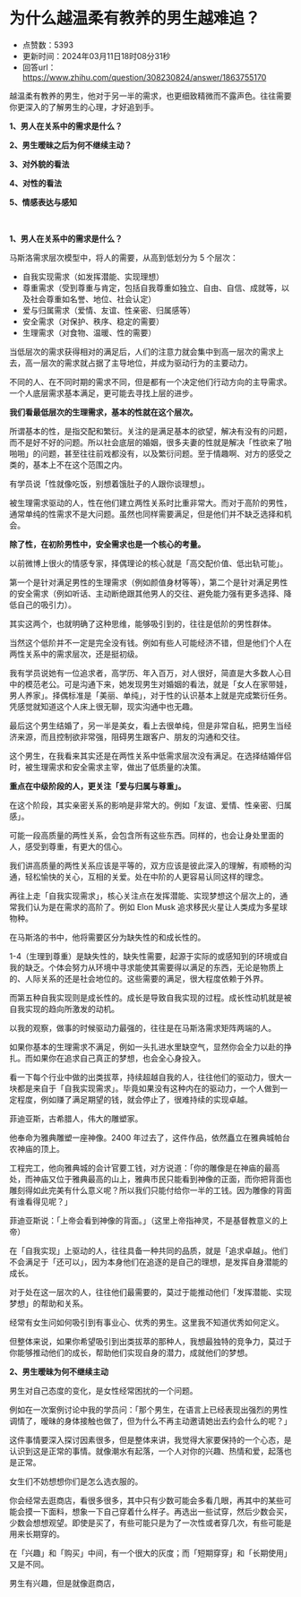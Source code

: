 # 为什么越温柔有教养的男生越难追？
- 点赞数：5393
- 更新时间：2024年03月11日18时08分31秒
- 回答url：https://www.zhihu.com/question/308230824/answer/1863755170
<body>
 <p>越温柔有教养的男生<span><span>，</span></span>他对于另一半的需求<span><span>，</span></span>也更细致精微而不露声色<span><span>。</span></span>往往需要你更深入的了解男生的心理<span><span>，</span></span>才好追到手<span><span>。</span></span></p>
 <p><strong>1<span><span>、</span></span>男人在关系中的需求是什么<span><span>？</span></span> </strong></p>
 <p><strong>2<span><span>、</span></span>男生暧昧之后为何不继续主动<span><span>？</span></span></strong></p>
 <p><strong>3<span><span>、</span></span>对外貌的看法 </strong></p>
 <p><strong>4<span><span>、</span></span>对性的看法 </strong></p>
 <p><strong>5<span><span>、</span></span>情感表达与感知 </strong></p>
 <p class="ztext-empty-paragraph"><br></p>
 <p><strong>1<span><span>、</span></span>男人在关系中的需求是什么<span><span>？</span></span> </strong></p>
 <p>马斯洛需求层次模型中<span><span>，</span></span>将人的需要<span><span>，</span></span>从高到低划分为 5 个层次<span><span>：</span></span></p>
 <ul>
  <li>自我实现需求<span><span>（</span></span>如发挥潜能<span><span>、</span></span>实现理想<span><span>）</span></span></li>
  <li>尊重需求<span><span>（</span></span>受到尊重与肯定<span><span>，</span></span>包括自我尊重如独立<span><span>、</span></span>自由<span><span>、</span></span>自信<span><span>、</span></span>成就等<span><span>，</span></span>以及社会尊重如名誉<span><span>、</span></span>地位<span><span>、</span></span>社会认定<span><span>）</span></span></li>
  <li>爱与归属需求<span><span>（</span></span>爱情<span><span>、</span></span>友谊<span><span>、</span></span>性亲密<span><span>、</span></span>归属感等<span><span>）</span></span></li>
  <li>安全需求<span><span>（</span></span>对保护<span><span>、</span></span>秩序<span><span>、</span></span>稳定的需要<span><span>）</span></span></li>
  <li>生理需求<span><span>（</span></span>对食物<span><span>、</span></span>温暖<span><span>、</span></span>性的需要<span><span>）</span></span></li>
 </ul>
 <p>当低层次的需求获得相对的满足后<span><span>，</span></span>人们的注意力就会集中到高一层次的需求上去<span><span>，</span></span>高一层次的需求就占据了主导地位<span><span>，</span></span>并成为驱动行为的主要动力<span><span>。</span></span></p>
 <p>不同的人<span><span>、</span></span>在不同时期的需求不同<span><span>，</span></span>但是都有一个决定他们行动方向的主导需求<span><span>。</span></span>一个人底层需求基本满足<span><span>，</span></span>更可能去寻找上层的进步<span><span>。</span></span></p>
 <p><strong>我们看最低层次的生理需求<span><span>，</span></span>基本的性就在这个层次<span><span>。</span></span></strong></p>
 <p>所谓基本的性<span><span>，</span></span>是指交配和繁衍<span><span>。</span></span>关注的是满足基本的欲望<span><span>，</span></span>解决有没有的问题<span><span>，</span></span>而不是好不好的问题<span><span>。</span></span>所以社会底层的婚姻<span><span>，</span></span>很多夫妻的性就是解决<span><span>「</span></span>性欲来了啪啪啪<span><span>」</span></span>的问题<span><span>，</span></span>甚至往往前戏都没有<span><span>，</span></span>以及繁衍问题<span><span>。</span></span>至于情趣啊<span><span>、</span></span>对方的感受之类的<span><span>，</span></span>基本上不在这个范围之内<span><span>。</span></span></p>
 <p>有学员说<span><span>「</span></span>性就像吃饭<span><span>，</span></span>别想着饿肚子的人跟你谈理想<span><span>」</span></span><span><span>。</span></span></p>
 <p>被生理需求驱动的人<span><span>，</span></span>性在他们建立两性关系时比重非常大<span><span>。</span></span>而对于高阶的男性<span><span>，</span></span>通常单纯的性需求不是大问题<span><span>。</span></span>虽然也同样需要满足<span><span>，</span></span>但是他们并不缺乏选择和机会<span><span>。</span></span></p>
 <p><strong>除了性<span><span>，</span></span>在初阶男性中<span><span>，</span></span>安全需求也是一个核心的考量<span><span>。</span></span> </strong></p>
 <p>以前微博上很火的情感专家<span><span>，</span></span>择偶理论的核心就是<span><span>「</span></span>高交配价值<span><span>、</span></span>低出轨可能<span><span>」</span></span><span><span>。</span></span></p>
 <p>第一个是针对满足男性的生理需求<span><span>（</span></span>例如颜值身材等等<span><span>）</span></span><span><span>，</span></span>第二个是针对满足男性的安全需求<span><span>（</span></span>例如听话<span><span>、</span></span>主动断绝跟其他男人的交往<span><span>、</span></span>避免能力强有更多选择<span><span>、</span></span>降低自己的吸引力<span><span>）</span></span><span><span>。</span></span></p>
 <p>其实这两个<span><span>，</span></span>也就明确了这种思维<span><span>，</span></span>能够吸引到的<span><span>，</span></span>往往是低阶的男性群体<span><span>。</span></span></p>
 <p>当然这个低阶并不一定是完全没有钱<span><span>。</span></span>例如有些人可能经济不错<span><span>，</span></span>但是他们个人在两性关系中的需求层次<span><span>，</span></span>还是挺初级<span><span>。</span></span></p>
 <p>我有学员说她有一位追求者<span><span>，</span></span>高学历<span><span>、</span></span>年入百万<span><span>，</span></span>对人很好<span><span>，</span></span>简直是大多数人心目中的模范老公<span><span>。</span></span>可是沟通下来<span><span>，</span></span>她发现男生对婚姻的看法<span><span>，</span></span>就是<span><span>「</span></span>女人在家带娃<span><span>，</span></span>男人养家<span><span>」</span></span><span><span>。</span></span>择偶标准是<span><span>「</span></span>美丽<span><span>、</span></span>单纯<span><span>」</span></span><span><span>，</span></span>对于性的认识基本上就是完成繁衍任务<span><span>。</span></span>凭感觉就知道这个人床上很无聊<span><span>，</span></span>现实沟通中也无趣<span><span>。</span></span></p>
 <p>最后这个男生结婚了<span><span>，</span></span>另一半是美女<span><span>，</span></span>看上去很单纯<span><span>，</span></span>但是非常自私<span><span>，</span></span>把男生当经济来源<span><span>，</span></span>而且控制欲非常强<span><span>，</span></span>阻碍男生跟客户<span><span>、</span></span>朋友的沟通和交往<span><span>。</span></span></p>
 <p>这个男生<span><span>，</span></span>在我看来其实还是在两性关系中低需求层次没有满足<span><span>。</span></span>在选择结婚伴侣时<span><span>，</span></span>被生理需求和安全需求主宰<span><span>，</span></span>做出了低质量的决策<span><span>。</span></span></p>
 <p><strong>重点在中级阶段的人<span><span>，</span></span>更关注<span><span>「</span></span>爱与归属与尊重<span><span>」</span></span><span><span>。</span></span> </strong></p>
 <p>在这个阶段<span><span>，</span></span>其实亲密关系的影响是非常大的<span><span>。</span></span>例如<span><span>「</span></span>友谊<span><span>、</span></span>爱情<span><span>、</span></span>性亲密<span><span>、</span></span>归属感<span><span>」</span></span><span><span>。</span></span></p>
 <p>可能一段高质量的两性关系<span><span>，</span></span>会包含所有这些东西<span><span>。</span></span>同样的<span><span>，</span></span>也会让身处里面的人<span><span>，</span></span>感受到尊重<span><span>，</span></span>有更大的信心<span><span>。</span></span></p>
 <p>我们讲高质量的两性关系应该是平等的<span><span>，</span></span>双方应该是彼此深入的理解<span><span>，</span></span>有顺畅的沟通<span><span>，</span></span>轻松愉快的关心<span><span>，</span></span>互相的关爱<span><span>。</span></span>处在中阶的人更容易认同这样的理念<span><span>。</span></span></p>
 <p>再往上走<span><span>「</span></span>自我实现需求<span><span>」</span></span><span><span>，</span></span>核心关注点在发挥潜能<span><span>、</span></span>实现梦想这个层次上的<span><span>，</span></span>通常我们认为是在需求的高阶了<span><span>。</span></span>例如 Elon Musk 追求移民火星让人类成为多星球物种<span><span>。</span></span></p>
 <p>在马斯洛的书中<span><span>，</span></span>他将需要区分为缺失性的和成长性的<span><span>。</span></span></p>
 <p>1-4<span><span>（</span></span>生理到尊重<span><span>）</span></span>是缺失性的<span><span>，</span></span>缺失性需要<span><span>，</span></span>起源于实际的或感知到的环境或自我的缺乏<span><span>。</span></span>个体会努力从环境中寻求能使其需要得以满足的东西<span><span>，</span></span>无论是物质上的<span><span>、</span></span>人际关系的还是社会地位的<span><span>。</span></span>这些需要的满足<span><span>，</span></span>很大程度依赖于外界<span><span>。</span></span></p>
 <p>而第五种自我实现则是成长性的<span><span>。</span></span>成长是导致自我实现的过程<span><span>。</span></span>成长性动机就是被自我实现的趋向所激发的动机<span><span>。</span></span></p>
 <p>以我的观察<span><span>，</span></span>做事的时候驱动力最强的<span><span>，</span></span>往往是在马斯洛需求矩阵两端的人<span><span>。</span></span></p>
 <p>如果你基本的生理需求不满足<span><span>，</span></span>例如一头扎进水里缺空气<span><span>，</span></span>显然你会全力以赴的挣扎<span><span>。</span></span>而如果你在追求自己真正的梦想<span><span>，</span></span>也会全心身投入<span><span>。</span></span></p>
 <p>看一下每个行业中做的出类拔萃<span><span>，</span></span>持续超越自我的人<span><span>，</span></span>往往他们的驱动力<span><span>，</span></span>很大一块都是来自于<span><span>「</span></span>自我实现需求<span><span>」</span></span><span><span>。</span></span>毕竟如果没有这种内在的驱动力<span><span>，</span></span>一个人做到一定程度<span><span>，</span></span>例如赚了满足期望的钱<span><span>，</span></span>就会停止了<span><span>，</span></span>很难持续的实现卓越<span><span>。</span></span></p>
 <p>菲迪亚斯<span><span>，</span></span>古希腊人<span><span>，</span></span>伟大的雕塑家<span><span>。</span></span></p>
 <p>他奉命为雅典雕塑一座神像<span><span>。</span></span>2400 年过去了<span><span>，</span></span>这件作品<span><span>，</span></span>依然矗立在雅典城帕台农神庙的顶上<span><span>。</span></span></p>
 <p>工程完工<span><span>，</span></span>他向雅典城的会计官要工钱<span><span>，</span></span>对方说道<span><span>：</span></span><span><span>「</span></span>你的雕像是在神庙的最高处<span><span>，</span></span>而神庙又位于雅典最高的山上<span><span>，</span></span>雅典市民只能看到神像的正面<span><span>，</span></span>而你把背面也雕刻得如此完美有什么意义呢<span><span>？</span></span>所以我们只能付给你一半的工钱<span><span>。</span></span>因为雕像的背面有谁看得见呢<span><span>？</span></span><span><span>」</span></span></p>
 <p>菲迪亚斯说<span><span>：</span></span><span><span>「</span></span>上帝会看到神像的背面<span><span>。</span></span><span><span>」</span></span><span><span>（</span></span>这里上帝指神灵<span><span>，</span></span>不是基督教意义的上帝<span><span>）</span></span></p>
 <p>在<span><span>「</span></span>自我实现<span><span>」</span></span>上驱动的人<span><span>，</span></span>往往具备一种共同的品质<span><span>，</span></span>就是<span><span>「</span></span>追求卓越<span><span>」</span></span><span><span>。</span></span>他们不会满足于<span><span>「</span></span>还可以<span><span>」</span></span><span><span>，</span></span>因为本身他们在追逐的是自己的理想<span><span>，</span></span>是发挥自身潜能的成长<span><span>。</span></span></p>
 <p>对于处在这一层次的人<span><span>，</span></span>往往他们最需要的<span><span>，</span></span>莫过于能推动他们<span><span>「</span></span>发挥潜能<span><span>、</span></span>实现梦想<span><span>」</span></span>的帮助和关系<span><span>。</span></span></p>
 <p>经常有女生问如何吸引到有事业心<span><span>、</span></span>优秀的男生<span><span>。</span></span>这里我不知道优秀如何定义<span><span>。</span></span></p>
 <p>但整体来说<span><span>，</span></span>如果你希望吸引到出类拔萃的那种人<span><span>，</span></span>我想最独特的竞争力<span><span>，</span></span>莫过于你能够推动他们的成长<span><span>，</span></span>帮助他们实现自身的潜力<span><span>，</span></span>成就他们的梦想<span><span>。</span></span></p>
 <p><strong>2<span><span>、</span></span>男生暧昧为何不继续主动 </strong></p>
 <p>男生对自己态度的变化<span><span>，</span></span>是女性经常困扰的一个问题<span><span>。</span></span></p>
 <p>例如在一次案例讨论中我的学员问<span><span>：</span></span><span><span>「</span></span>那个男生<span><span>，</span></span>在语言上已经表现出强烈的男性调情了<span><span>，</span></span>暧昧的身体接触也做了<span><span>，</span></span>但为什么不再主动邀请她出去约会什么的呢<span><span>？</span></span><span><span>」</span></span></p>
 <p>这件事情要深入探讨因素很多<span><span>，</span></span>但是整体来讲<span><span>，</span></span>我觉得大家要保持的一个心态<span><span>，</span></span>是认识到这是正常的事情<span><span>。</span></span>就像潮水有起落<span><span>，</span></span>一个人对你的兴趣<span><span>、</span></span>热情和爱<span><span>，</span></span>起落也是正常<span><span>。</span></span></p>
 <p>女生们不妨想想你们是怎么选衣服的<span><span>。</span></span></p>
 <p>你会经常去逛商店<span><span>，</span></span>看很多很多<span><span>，</span></span>其中只有少数可能会多看几眼<span><span>，</span></span>再其中的某些可能会摸一下面料<span><span>，</span></span>想象一下自己穿着什么样子<span><span>。</span></span>再选出一些试穿<span><span>，</span></span>然后少数会买<span><span>，</span></span>少数会想想观望<span><span>。</span></span>即使是买了<span><span>，</span></span>有些可能只是为了一次性或者穿几次<span><span>，</span></span>有些可能是用来长期穿的<span><span>。</span></span></p>
 <p>在<span><span>「</span></span>兴趣<span><span>」</span></span>和<span><span>「</span></span>购买<span><span>」</span></span>中间<span><span>，</span></span>有一个很大的灰度<span><span>；</span></span>而<span><span>「</span></span>短期穿穿<span><span>」</span></span>和<span><span>「</span></span>长期使用<span><span>」</span></span>又是不同<span><span>。</span></span></p>
 <p>男生有兴趣<span><span>，</span></span>但是就像逛商店<span><span>，</span></span></p>
</body>